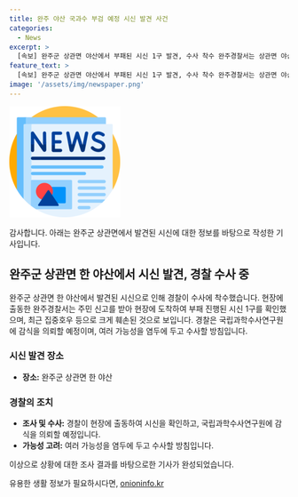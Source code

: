 ```yaml
---
title: 완주 야산 국과수 부검 예정 시신 발견 사건
categories:
  - News
excerpt: >
  [속보] 완주군 상관면 야산에서 부패된 시신 1구 발견, 수사 착수 완주경찰서는 상관면 야산에서 부패가 진행된 시신 1구를 발견했다고 밝혔습니다. 최근의 집중호우로 훼손된 것으로 추정되며, 국립과학수사연구원에 감식을 의뢰할 예정이라고 전했습니다. 경찰은 여러 가능성을 염두에 두고 수사를 진행할 계획입니다. (150자)
feature_text: >
  [속보] 완주군 상관면 야산에서 부패된 시신 1구 발견, 수사 착수 완주경찰서는 상관면 야산에서 부패가 진행된 시신 1구를 발견했다고 밝혔습니다. 최근의 집중호우로 훼손된 것으로 추정되며, 국립과학수사연구원에 감식을 의뢰할 예정이라고 전했습니다. 경찰은 여러 가능성을 염두에 두고 수사를 진행할 계획입니다. (150자)
image: '/assets/img/newspaper.png'
---
```


<p><img src="/assets/img/newspaper.png" alt="kimp 속보" /></p>

<p>감사합니다. 아래는 완주군 상관면에서 발견된 시신에 대한 정보를 바탕으로 작성한 기사입니다.</p>

<h2 data-ke-size="size26">완주군 상관면 한 야산에서 시신 발견, 경찰 수사 중</h2>

<p data-ke-size="size16">완주군 상관면 한 야산에서 발견된 시신으로 인해 경찰이 수사에 착수했습니다. 현장에 출동한 완주경찰서는 주민 신고를 받아 현장에 도착하여 부패 진행된 시신 1구를 확인했으며, 최근 집중호우 등으로 크게 훼손된 것으로 보입니다. 경찰은 국립과학수사연구원에 감식을 의뢰할 예정이며, 여러 가능성을 염두에 두고 수사할 방침입니다.</p> 

<h3><b>시신 발견 장소</b></h3>

<ul>
  <li><b>장소:</b> 완주군 상관면 한 야산</li>
</ul>

<h3><b>경찰의 조치</b></h3>

<ul>
  <li><b>조사 및 수사:</b> 경찰이 현장에 출동하여 시신을 확인하고, 국립과학수사연구원에 감식을 의뢰할 예정입니다.</li>
  <li><b>가능성 고려:</b> 여러 가능성을 염두에 두고 수사할 방침입니다.</li>
</ul>

<p>이상으로 상황에 대한 조사 결과를 바탕으로한 기사가 완성되었습니다. </p>
유용한 생활 정보가 필요하시다면, <a href="https://onioninfo.kr" rel="dofollow">onioninfo.kr</a>


